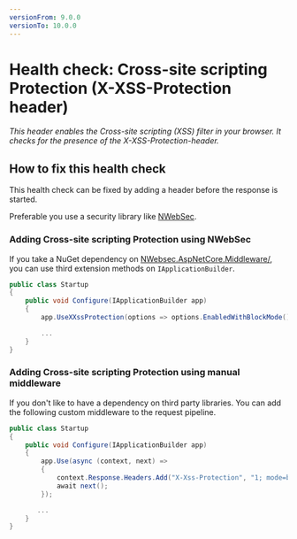 ```yaml
---
versionFrom: 9.0.0
versionTo: 10.0.0
---
```


# Health check: Cross-site scripting Protection (X-XSS-Protection header)

_This header enables the Cross-site scripting (XSS) filter in your browser. It checks for the presence of the X-XSS-Protection-header._

## How to fix this health check

This health check can be fixed by adding a header before the response is started.

Preferable you use a security library like [NWebSec](https://docs.nwebsec.com/).

### Adding Cross-site scripting Protection using NWebSec

If you take a NuGet dependency on [NWebsec.AspNetCore.Middleware/](https://www.nuget.org/packages/NWebsec.AspNetCore.Middleware/), you can use third extension methods on `IApplicationBuilder`.

```csharp
public class Startup
{
    public void Configure(IApplicationBuilder app)
    {
        app.UseXXssProtection(options => options.EnabledWithBlockMode());

        ...
    }
}
```

### Adding Cross-site scripting Protection using manual middleware

If you don't like to have a dependency on third party libraries. You can add the following custom middleware to the request pipeline.

```csharp
public class Startup
{
    public void Configure(IApplicationBuilder app)
    {
        app.Use(async (context, next) =>
        {
            context.Response.Headers.Add("X-Xss-Protection", "1; mode=block");
            await next();
        });

       ...
    }
}
```
